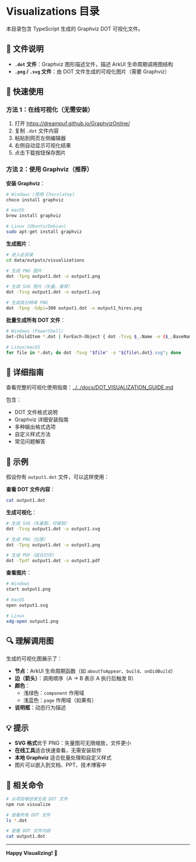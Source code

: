 # Visualizations 目录

本目录包含 TypeScript 生成的 Graphviz DOT 可视化文件。

## 📁 文件说明

- **`.dot` 文件**：Graphviz 图形描述文件，描述 ArkUI 生命周期调用图结构
- **`.png` / `.svg` 文件**：由 DOT 文件生成的可视化图片（需要 Graphviz）

## 🚀 快速使用

### 方法 1：在线可视化（无需安装）

1. 打开 https://dreampuf.github.io/GraphvizOnline/
2. 复制 `.dot` 文件内容
3. 粘贴到网页左侧编辑器
4. 右侧自动显示可视化结果
5. 点击下载按钮保存图片

### 方法 2：使用 Graphviz（推荐）

**安装 Graphviz**：
```bash
# Windows (使用 Chocolatey)
choco install graphviz

# macOS
brew install graphviz

# Linux (Ubuntu/Debian)
sudo apt-get install graphviz
```

**生成图片**：
```bash
# 进入此目录
cd data/outputs/visualizations

# 生成 PNG 图片
dot -Tpng output1.dot -o output1.png

# 生成 SVG 图片（矢量，推荐）
dot -Tsvg output1.dot -o output1.svg

# 生成高分辨率 PNG
dot -Tpng -Gdpi=300 output1.dot -o output1_hires.png
```

**批量生成所有 DOT 文件**：
```bash
# Windows (PowerShell)
Get-ChildItem *.dot | ForEach-Object { dot -Tsvg $_.Name -o ($_.BaseName + ".svg") }

# Linux/macOS
for file in *.dot; do dot -Tsvg "$file" -o "${file%.dot}.svg"; done
```

## 📖 详细指南

查看完整的可视化使用指南：[../../docs/DOT_VISUALIZATION_GUIDE.md](../../docs/DOT_VISUALIZATION_GUIDE.md)

包含：
- DOT 文件格式说明
- Graphviz 详细安装指南
- 多种输出格式选项
- 自定义样式方法
- 常见问题解答

## 🎨 示例

假设你有 `output1.dot` 文件，可以这样使用：

**查看 DOT 文件内容**：
```bash
cat output1.dot
```

**生成可视化**：
```bash
# 生成 SVG（矢量图，可缩放）
dot -Tsvg output1.dot -o output1.svg

# 生成 PNG（位图）
dot -Tpng output1.dot -o output1.png

# 生成 PDF（适合打印）
dot -Tpdf output1.dot -o output1.pdf
```

**查看图片**：
```bash
# Windows
start output1.png

# macOS
open output1.svg

# Linux
xdg-open output1.png
```

## 🔍 理解调用图

生成的可视化图展示了：

- **节点**：ArkUI 生命周期函数（如 `aboutToAppear`、`build`、`onDidBuild`）
- **边（箭头）**：调用顺序（A → B 表示 A 执行后触发 B）
- **颜色**：
  - 浅绿色：`component` 作用域
  - 浅蓝色：`page` 作用域（如果有）
- **说明框**：动态行为描述

## 💡 提示

- **SVG 格式**优于 PNG：矢量图可无限缩放，文件更小
- **在线工具**适合快速查看，无需安装软件
- **本地 Graphviz** 适合批量处理和自定义样式
- 图片可以嵌入到文档、PPT、技术博客中

## 🔗 相关命令

```bash
# 从项目根目录生成 DOT 文件
npm run visualize

# 查看所有 DOT 文件
ls *.dot

# 查看 DOT 文件内容
cat output1.dot
```

---

**Happy Visualizing! 🎨**
